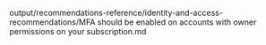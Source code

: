 output/recommendations-reference/identity-and-access-recommendations/MFA should be enabled on accounts with owner permissions on your subscription.md
